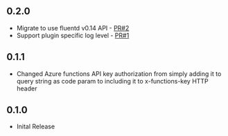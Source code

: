 ## 0.2.0

* Migrate to use fluentd v0.14 API - [PR#2](https://github.com/yokawasa/fluent-plugin-azurefunctions/pull/2)
* Support plugin specific log level - [PR#1](https://github.com/yokawasa/fluent-plugin-azurefunctions/pull/1)

## 0.1.1

* Changed Azure functions API key authorization from simply adding it to query string as code param to including it to x-functions-key HTTP header

## 0.1.0

* Inital Release
